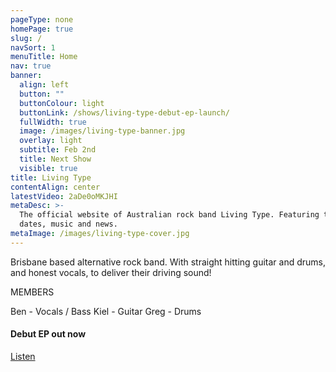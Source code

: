 ```yaml
---
pageType: none
homePage: true
slug: /
navSort: 1
menuTitle: Home
nav: true
banner:
  align: left
  button: ""
  buttonColour: light
  buttonLink: /shows/living-type-debut-ep-launch/
  fullWidth: true
  image: /images/living-type-banner.jpg
  overlay: light
  subtitle: Feb 2nd
  title: Next Show
  visible: true
title: Living Type
contentAlign: center
latestVideo: 2aDe0oMKJHI
metaDesc: >-
  The official website of Australian rock band Living Type. Featuring tour
  dates, music and news.
metaImage: /images/living-type-cover.jpg
---
```

Brisbane based alternative rock band. With straight hitting guitar and drums, and honest vocals, to deliver their driving sound!

MEMBERS

Ben - Vocals / Bass
Kiel - Guitar
Greg - Drums



<div class="card text-white bg-dark mb-3">

<div class="card-body">

<h4 class="card-title">Debut EP out now</h4>

<a href="/music" class="btn btn-outline-warning">Listen</a>

  </div>

</div>
